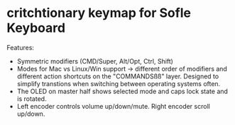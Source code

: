 # critchtionary keymap for Sofle Keyboard

Features:

- Symmetric modifiers (CMD/Super, Alt/Opt, Ctrl, Shift)
- Modes for Mac vs Linux/Win support -> different order of modifiers and different action shortcuts on the "COMMANDSßß" layer. Designed to simplify transtions when switching between operating systems often.
- The OLED on master half shows selected mode and caps lock state and is rotated.
- Left encoder controls volume up/down/mute. Right encoder scroll up/down.
